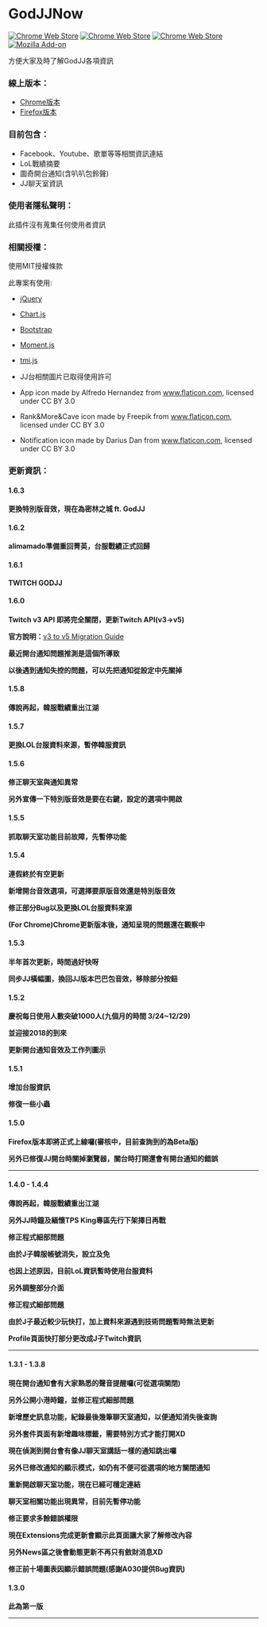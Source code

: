 # GodJJNow 
[![Chrome Web Store](https://img.shields.io/chrome-web-store/v/blinlknnpdpmchjdimpiiinbamgbnbmd.svg)](https://chrome.google.com/webstore/detail/godjj-now/blinlknnpdpmchjdimpiiinbamgbnbmd?hl=zh-TW) [![Chrome Web Store](https://img.shields.io/chrome-web-store/users/blinlknnpdpmchjdimpiiinbamgbnbmd.svg)]() [![Chrome Web Store](https://img.shields.io/chrome-web-store/stars/blinlknnpdpmchjdimpiiinbamgbnbmd.svg)]() [![Mozilla Add-on](https://img.shields.io/amo/v/godjj-now.svg)](https://addons.mozilla.org/en-US/firefox/addon/godjj-now/)

方便大家及時了解GodJJ各項資訊

### 線上版本：
- [Chrome版本](https://chrome.google.com/webstore/detail/godjj-now/blinlknnpdpmchjdimpiiinbamgbnbmd)
- [Firefox版本](https://addons.mozilla.org/en-US/firefox/addon/godjj-now/)

### 目前包含：
- Facebook、Youtube、歌單等等相關資訊連結
- LoL戰績摘要
- 圖奇開台通知(含叭叭包鈴聲)
- JJ聊天室資訊

### 使用者隱私聲明：
此插件沒有蒐集任何使用者資訊

### 相關授權：
使用MIT授權條款

此專案有使用:
* [jQuery](https://jquery.com/)
* [Chart.js](http://www.chartjs.org/)
* [Bootstrap](https://getbootstrap.com/)
* [Moment.js](https://momentjs.com/)
* [tmi.js](https://www.tmijs.org/)

* JJ台相關圖片已取得使用許可
* App icon made by Alfredo Hernandez from www.flaticon.com, licensed under CC BY 3.0
* Rank&More&Cave icon made by Freepik from www.flaticon.com, licensed under CC BY 3.0
* Notification icon made by Darius Dan from www.flaticon.com, licensed under CC BY 3.0

### 更新資訊：
<h4>1.6.3</h4>
<p><strong>更換特別版音效，現在為密林之城 ft. GodJJ</strong></p>
<h4>1.6.2</h4>
<p><strong>alimamado準備重回菁英，台服戰績正式回歸</strong></p>
<h4>1.6.1</h4>
<p><strong>TWITCH GODJJ</strong></p>
<h4>1.6.0</h4>
<p><strong>Twitch v3 API 即將完全關閉，更新Twitch API(v3->v5)</strong></p>
<p><strong>官方說明：</strong><a href="https://dev.twitch.tv/docs/v5/guides/migration/">v3 to v5 Migration Guide</a></p>
<p><strong>最近開台通知問題推測是這個所導致</strong></p>
<p><strong>以後遇到通知失控的問題，可以先把通知從設定中先關掉</strong></p>
<h4>1.5.8</h4>
<p><strong>傳說再起，韓服戰績重出江湖</strong></p>
<h4>1.5.7</h4>
<p><strong>更換LOL台服資料來源，暫停韓服資訊</strong></p>
<h4>1.5.6</h4>
<p><strong>修正聊天室與通知異常</strong></p>
<p><strong>另外宣傳一下特別版音效是要在右鍵，設定的選項中開啟</strong></p>
<h4>1.5.5</h4>
<p><strong>抓取聊天室功能目前故障，先暫停功能</strong></p>
<h4>1.5.4</h4>
<p><strong>連假終於有空更新</strong></p>
<p><strong>新增開台音效選項，可選擇要原版音效還是特別版音效</strong></p>
<p><strong>修正部分Bug以及更換LOL台服資料來源</strong></p>
<p><strong>(For Chrome)Chrome更新版本後，通知呈現的問題還在觀察中</strong></p>
<h4>1.5.3</h4>
<p><strong>半年首次更新，時間過好快呀</strong></p>
<p><strong>同步JJ橫幅圖，換回JJ版本巴巴包音效，移除部分按鈕</strong></p>
<h4>1.5.2</h4>
<p><strong>慶祝每日使用人數突破1000人(九個月的時間 3/24~12/29)</strong></p>
<p><strong>並迎接2018的到來</strong></p>
<p><strong>更新開台通知音效及工作列圖示</strong></p>
<h4>1.5.1</h4>
<p><strong>增加台服資訊</strong></p>
<p><strong>修復一些小蟲</strong></p>
<h4>1.5.0</h4>
<p><strong>Firefox版本即將正式上線囉(審核中，目前查詢到的為Beta版)</strong></p>
<p><strong>另外已修復JJ開台時關掉瀏覽器，關台時打開還會有開台通知的錯誤</strong></p>
<hr>
<h4>1.4.0 - 1.4.4</h4>
<p><strong>傳說再起，韓服戰績重出江湖</strong></p>
<p><strong>另外JJ時鐘及緬懷TPS King專區先行下架擇日再戰</strong></p>
<p><strong>修正程式細部問題</strong></p>
<p><strong>由於J子韓服帳號消失，設立及免</strong></p>
<p><strong>也因上述原因，目前LoL資訊暫時使用台服資料</strong></p>
<p><strong>另外調整部分介面</strong></p>
<p><strong>修正程式細部問題</strong></p>
<p><strong>由於J子最近較少玩快打，加上資料來源遇到技術問題暫時無法更新</strong></p>
<p><strong>Profile頁面快打部分更改成J子Twitch資訊</strong></p>
<hr>
<h4>1.3.1 - 1.3.8</h4>
<p><strong>現在開台通知會有大家熟悉的聲音提醒囉(可從選項關閉)</strong></p>
<p><strong>另外公開小港時鐘，並修正程式細部問題</strong></p>
<p><strong>新增歷史訊息功能，紀錄最後幾筆聊天室通知，以便通知消失後查詢</strong></p>
<p><strong>另外套件頁面有新增趣味標籤，需要特別方式才能打開XD</strong></p>
<p><strong>現在偵測到開台會有像JJ聊天室講話一樣的通知跳出囉</strong></p>
<p><strong>另外已修改通知的顯示模式，如仍有不便可從選項的地方關閉通知</strong></p>
<p><strong>重新開啟聊天室功能，現在已經可穩定連結</strong></p>
<p><strong>聊天室相關功能出現異常，目前先暫停功能</strong></p>
<p><strong>修正要求多餘錯誤權限</strong></p>
<p><strong>現在Extensions完成更新會顯示此頁面讓大家了解修改內容</strong></p>
<p><strong>另外News區之後會動態更新不再只有斂財消息XD</strong></p>
<p><strong>修正前十場圖表因顯示錯誤問題(感謝A030提供Bug資訊)</strong></p>
<h4>1.3.0</h4>
<p><strong>此為第一版</strong></p>
<hr>
